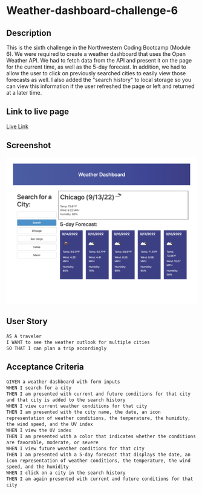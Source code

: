 # Weather-dashboard-challenge-6

## Description
This is the sixth challenge in the Northwestern Coding Bootcamp (Module 6). We were required to create a weather dashboard that uses the Open Weather API. We had to fetch data from the API and present it on the page for the current time, as well as the 5-day forecast. In addition, we had to allow the user to click on previously searched cities to easily view those forecasts as well. I also added the "search history" to local storage so you can view this information if the user refreshed the page or left and returned at a later time.

## Link to live page
[Live Link](https://mbronstein1.github.io/Weather-Dashboard-Challenge-6/)

## Screenshot
![Webpage Screenshot](./assets/images/Weather-dashboard-screenshot.jpg)

## User Story

```
AS A traveler
I WANT to see the weather outlook for multiple cities
SO THAT I can plan a trip accordingly
```

## Acceptance Criteria

```
GIVEN a weather dashboard with form inputs
WHEN I search for a city
THEN I am presented with current and future conditions for that city and that city is added to the search history
WHEN I view current weather conditions for that city
THEN I am presented with the city name, the date, an icon representation of weather conditions, the temperature, the humidity, the wind speed, and the UV index
WHEN I view the UV index
THEN I am presented with a color that indicates whether the conditions are favorable, moderate, or severe
WHEN I view future weather conditions for that city
THEN I am presented with a 5-day forecast that displays the date, an icon representation of weather conditions, the temperature, the wind speed, and the humidity
WHEN I click on a city in the search history
THEN I am again presented with current and future conditions for that city
```